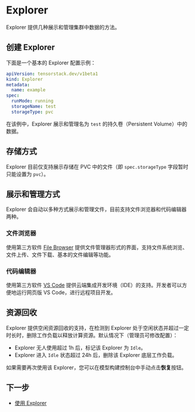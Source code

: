 # Explorer

Explorer 提供几种展示和管理集群中数据的方法。

## 创建 Explorer

下面是一个基本的 Explorer 配置示例：

```yaml
apiVersion: tensorstack.dev/v1beta1
kind: Explorer
metadata:
  name: example
spec:
  runMode: running
  storageName: test
  storageType: pvc
```

在该例中，Explorer 展示和管理名为 `test` 的持久卷（Persistent Volume）中的数据。

## 存储方式

Explorer 目前仅支持展示存储在 PVC 中的文件（即 `spec.storageType` 字段暂时只能设置为 `pvc`）。

## 展示和管理方式

Explorer 会自动以多种方式展示和管理文件，目前支持文件浏览器和代码编辑器两种。

### 文件浏览器
  
使用第三方软件 <a target="_blank" rel="noopener noreferrer" href="https://github.com/filebrowser/filebrowser">File Browser</a> 提供文件管理器形式的界面，支持文件系统浏览、文件上传、文件下载、基本的文件编辑等功能。

### 代码编辑器

使用第三方软件 <a target="_blank" rel="noopener noreferrer" href="https://github.com/cdr/code-server">VS Code</a> 提供云端集成开发环境（IDE）的支持。开发者可以方便地运行网页版 VS Code，进行远程项目开发。

## 资源回收

Explorer 提供空闲资源回收的支持，在检测到 Explorer 处于空闲状态并超过一定时长时，删除工作负载以释放计算资源。默认情况下（管理员可修改配置）：

* Explorer 无人使用超过 1h 后，标记该 Explorer 为 `Idle`。
* Explorer 进入 `Idle` 状态超过 24h 后，删除该 Explorer 底层工作负载。

如果需要再次使用该 Explorer，您可以在模型构建控制台中手动点击**恢复**按钮。

## 下一步

- [使用 Explorer](../../tasks/use-explorer.md)
